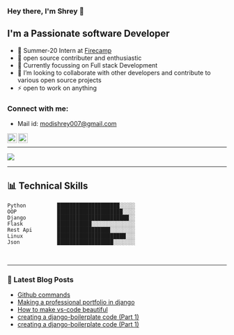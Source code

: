 ### Hey there, I'm Shrey  👋 

## I'm a Passionate software Developer
- 🔭 Summer-20 Intern at [Firecamp][website]
- 📝 open source contributer and enthusiastic
- 🥅 Currently focussing on Full stack Development
- 👯 I’m looking to collaborate with other developers and contribute to various open source projects
- ⚡ open to work on anything

### Connect with me:

- Mail id: modishrey007@gmail.com

[<img align="left" alt="codeSTACKr | LinkedIn" width="22px" src="https://cdn.jsdelivr.net/npm/simple-icons@v3/icons/linkedin.svg" />][linkedin]

[<img align="left" alt="codeSTACKr | medium" width="22px" src="https://cdn.jsdelivr.net/npm/simple-icons@v3/icons/medium.svg" />][medium]


<br />

---

<img src="https://github-readme-stats.vercel.app/api?username=shrey1608&&show_icons=true&title_color=ffffffff&icon_color=79ff97&text_color=daf7dc&bg_color=282c34&count_private=true">


---
## 📊 Technical Skills
<!--START_SECTION:waka-->
```text
Python          ████████████████████░░░░░ 
OOP             █████████████████████░░░░ 
Django          ███████████████████████░░
Flask           ███████████░░░░░░░░░░░░░░
Rest Api        █████████████████░░░░░░░░ 
Linux           ██████████████████████░░░
Json            ██████████████████░░░░░░░
```
<!--END_SECTION:waka-->
<br />

---

### 📕 Latest Blog Posts
<!-- BLOG-POST-LIST:START -->
- [Github commands](https://medium.com/@shrey007/github-commands-e42f29fa2d03)
- [Making a professional portfolio in django](https://medium.com/@shrey007/making-a-professional-portfolio-in-django-b6a98071c1c5)
- [How to make vs-code beautiful](https://medium.com/@shrey007/how-to-make-vs-code-beautiful-aad0b4c08689)
- [creating a django-boilerplate code (Part 1)](https://medium.com/@shrey007/creating-a-django-boilerplate-eb490450e7b9)
- [creating a django-boilerplate code (Part 1)](https://medium.com/@shrey007/creating-a-django-boilerplate-part-2-6230760e535d?postPublishedType=initial)
<!-- BLOG-POST-LIST:END -->

[email]: modishrey007@gmail.com
[website]: https://firecamp.io/
[linkedin]: https://www.linkedin.com/in/shrey-modi-3a3170171/
[medium]: https://medium.com/@shrey007
